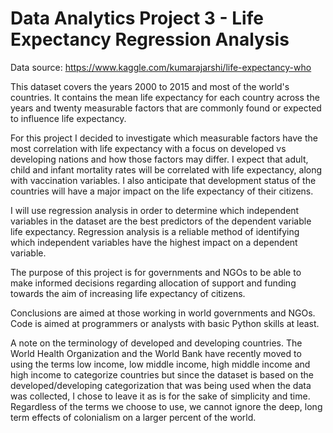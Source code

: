 # Data Analytics Project 3 - Life Expectancy Regression Analysis   

Data source: https://www.kaggle.com/kumarajarshi/life-expectancy-who

This dataset covers the years 2000 to 2015 and most of the world's countries. It contains the mean life expectancy for each country across the years and twenty measurable factors that are commonly found or expected to influence life expectancy.

For this project I decided to investigate which measurable factors have the most correlation with life expectancy with a focus on developed vs developing nations and how those factors may differ. I expect that adult, child and infant mortality rates will be correlated with life expectancy, along with vaccination variables. I also anticipate that development status of the countries will have a major impact on the life expectancy of their citizens.

I will use regression analysis in order to determine which independent variables in the dataset are the best predictors of the dependent variable life expectancy. Regression analysis is a reliable method of identifying which independent variables have the highest impact on a dependent variable.

The purpose of this project is for governments and NGOs to be able to make informed decisions regarding allocation of support and funding towards the aim of increasing life expectancy of citizens.

Conclusions are aimed at those working in world governments and NGOs.
Code is aimed at programmers or analysts with basic Python skills at least.

A note on the terminology of developed and developing countries. The World Health Organization and the World Bank have recently moved to using the terms low income, low middle income, high middle income and high income to categorize countries but since the dataset is based on the developed/developing categorization that was being used when the data was collected, I chose to leave it as is for the sake of simplicity and time. Regardless of the terms we choose to use, we cannot ignore the deep, long term effects of colonialism on a larger percent of the world.

